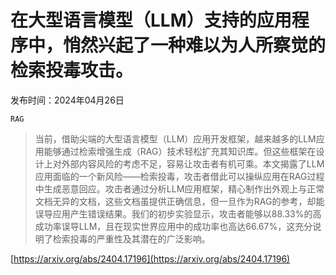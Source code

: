 # 在大型语言模型（LLM）支持的应用程序中，悄然兴起了一种难以为人所察觉的检索投毒攻击。
发布时间：2024年04月26日

`RAG`
> 当前，借助尖端的大型语言模型（LLM）应用开发框架，越来越多的LLM应用能够通过检索增强生成（RAG）技术轻松扩充其知识库。但这些框架在设计上对外部内容风险的考虑不足，容易让攻击者有机可乘。本文揭露了LLM应用面临的一个新风险——检索投毒，攻击者借此可以操纵应用在RAG过程中生成恶意回应。攻击者通过分析LLM应用框架，精心制作出外观上与正常文档无异的文档，这些文档虽提供正确信息，但一旦作为RAG的参考，却能误导应用产生错误结果。我们的初步实验显示，攻击者能够以88.33%的高成功率误导LLM，且在现实世界应用中的成功率也高达66.67%，这充分说明了检索投毒的严重性及其潜在的广泛影响。



[https://arxiv.org/abs/2404.17196](https://arxiv.org/abs/2404.17196)